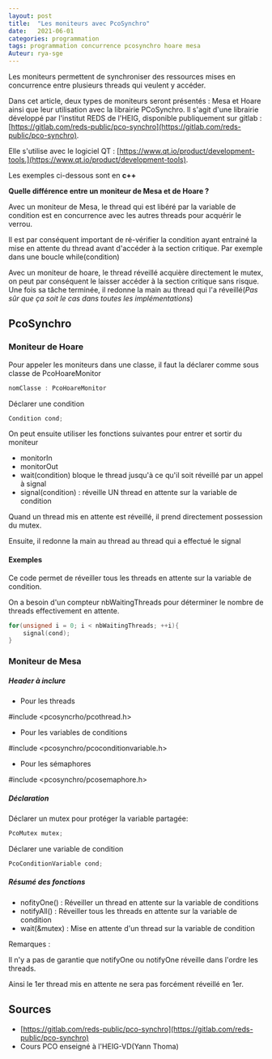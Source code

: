 ```yaml
---
layout: post
title:  "Les moniteurs avec PcoSynchro"
date:   2021-06-01 
categories: programmation
tags: programmation concurrence pcosynchro hoare mesa 
Auteur: rya-sge
---
```




Les moniteurs permettent de synchroniser des ressources mises en concurrence entre plusieurs threads qui veulent y accéder.

Dans cet article, deux types de moniteurs seront présentés : Mesa et Hoare ainsi que leur utilisation avec la librairie PCoSynchro. Il s'agit d'une librairie développé par l'institut REDS de l'HEIG, disponible publiquement sur gitlab : [https://gitlab.com/reds-public/pco-synchro](https://gitlab.com/reds-public/pco-synchro).

Elle s'utilise avec le logiciel QT : [https://www.qt.io/product/development-tools.](https://www.qt.io/product/development-tools).

Les exemples ci-dessous sont en **c++**



**Quelle différence entre un moniteur de Mesa et de Hoare ?**

Avec un moniteur de Mesa, le thread qui est libéré par la variable de condition est en concurrence avec les autres threads pour acquérir le verrou.

Il est par conséquent important de ré-vérifier la condition ayant entrainé la mise en attente du thread avant d'accéder à la section critique. Par exemple dans une boucle while(condition)



Avec un moniteur de hoare, le thread réveillé acquière directement le mutex, on peut par conséquent le laisser accéder à la section critique sans risque. Une fois sa tâche terminée, il redonne la main au thread qui l'a réveillé(*Pas sûr que ça soit le cas dans toutes les implémentations*)



## PcoSynchro

### Moniteur de Hoare

Pour appeler les moniteurs dans une classe, il faut la déclarer comme sous classe de PcoHoareMonitor

```c++
nomClasse : PcoHoareMonitor
```

Déclarer une condition

```c++
Condition cond;
```

On peut ensuite utiliser les fonctions suivantes pour entrer et sortir du moniteur

- monitorIn
- monitorOut
- wait(condition) bloque le thread jusqu'à ce qu'il soit réveillé par un appel à signal
- signal(condition) : réveille UN thread en attente sur la variable de condition

Quand un thread mis en attente est réveillé, il prend directement possession du mutex.

Ensuite, il redonne la main au thread au thread qui a effectué le signal

#### Exemples

Ce code permet de réveiller tous les threads en attente sur la variable de condition.

On a besoin d'un compteur nbWaitingThreads pour déterminer le nombre de threads effectivement en attente.

```c++
for(unsigned i = 0; i < nbWaitingThreads; ++i){
	signal(cond);
}
```



### Moniteur de Mesa

##### Header à inclure

- Pour les threads

#include <pcosyncrho/pcothread.h>

- Pour les variables de conditions

#include <pcosynchro/pcoconditionvariable.h>

- Pour les sémaphores

#include <pcosynchro/pcosemaphore.h>



##### Déclaration

Déclarer un mutex pour protéger la variable partagée:

```c++
PcoMutex mutex;
```

Déclarer une variable de condition

```c++
PcoConditionVariable cond;
```



##### Résumé des fonctions

- nofityOne()  :  Réveiller un thread en attente sur la variable de conditions 
- notifyAll()  :  Réveiller tous les threads en attente sur la variable de condition
- wait(&mutex)  : Mise en attente d'un thread sur la variable de condition

Remarques :

Il n'y a pas de garantie que notifyOne ou notifyOne réveille dans l'ordre les threads.

Ainsi le 1er thread mis en attente ne sera pas forcément réveillé en 1er.



## Sources

- [https://gitlab.com/reds-public/pco-synchro](https://gitlab.com/reds-public/pco-synchro)
- Cours PCO enseigné à l'HEIG-VD(Yann Thoma)